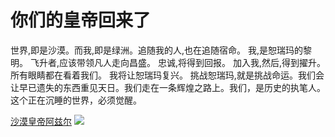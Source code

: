 
<html lang="zh-cn">
  <head>
    <meta charset="utf-8">
    <title>恕瑞玛的遗迹</title>
    <link href="just-ice-land.github.io/新建文本文档.txt"rel="stylesheet"type="text/css"/>
    </head>
  <body>
    <h1>你们的皇帝回来了</h1>
    <p>世界,即是沙漠。而我,即是绿洲。追随我的人,也在追随宿命。 我,是恕瑞玛的黎明。 飞升者,应该带领凡人走向昌盛。 忠诚,将得到回报。 加入我,然后,得到擢升。所有眼睛都在看着我们。 我将让恕瑞玛复兴。 挑战恕瑞玛,就是挑战命运。我们会让早已遗失的东西重见天日。我们走在一条辉煌之路上。我们，是历史的执笔人。这个正在沉睡的世界，必须觉醒。</p>
    <a href="https://baike.baidu.com/item/%E6%B2%99%E6%BC%A0%E7%9A%87%E5%B8%9D/15482787?fromtitle=%E9%98%BF%E5%85%B9%E5%B0%94&fromid=15454454&fr=aladdin">沙漠皇帝阿兹尔</a>
    <img src="just-ice-land.github.io/images/t01795c6252ed009a25.jpg"/>
    </body>
  </html>

